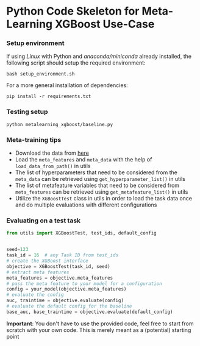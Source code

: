 # Python Code Skeleton for Meta-Learning XGBoost Use-Case

### Setup environment

If using _Linux_ with Python and _anaconda/miniconda_ already installed, the following script should setup the required environment:
```commandline
bash setup_environment.sh
```

For a more general installation of dependencies:
```commandline
pip install -r requirements.txt
```

### Testing setup
```commandline
python metalearning_xgboost/baseline.py
```


### Meta-training tips
* Download the data from [here](https://syncandshare.lrz.de/getlink/fiV9MfvupyNzWpT99M5RhFh2/)
* Load the `meta_features` and `meta_data` with the help of `load_data_from_path()` in utils
* The list of hyperparameters that need to be considered from the `meta_data` can be retrieved using `get_hyperparameter_list()` in utils
* The list of metafeature variables that need to be considered from `meta_features` can be retrieved using `get_metafeature_list()` in utils
* Utilize the `XGBoostTest` class in utils in order to load the task data once and do multiple evaluations with different configurations


### Evaluating on a test task
```python
from utils import XGBoostTest, test_ids, default_config


seed=123
task_id = 16  # any Task ID from test_ids
# create the XGBoost interface
objective = XGBoostTest(task_id, seed)
# extract meta features
meta_features = objective.meta_features
# pass the meta feature to your model for a configuration
config = your_model(objective.meta_features)
# evaluate the config
auc, traintime = objective.evaluate(config)
# evaluate the default config for the baseline
base_auc, base_traintime = objective.evaluate(default_config)
```

**Important**: You don't have to use the provided code, feel free to start from scratch with your own code. This is merely meant as a (potential) starting point
